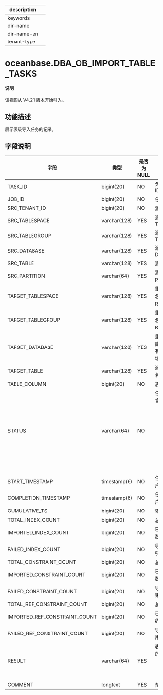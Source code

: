|description||
|---|---|
|keywords||
|dir-name||
|dir-name-en||
|tenant-type||

# oceanbase.DBA_OB_IMPORT_TABLE_TASKS

<main id="notice" type='explain'>
  <h4>说明</h4>
  <p>该视图从 V4.2.1 版本开始引入。</p>
</main>

## 功能描述

展示表级导入任务的记录。

## 字段说明

| **字段** | **类型** | **是否为 NULL** | **描述** |
| --- | --- | --- | --- |
| TASK_ID | bigint(20) | NO | 负载均衡任务 ID |
| JOB_ID | bigint(20) | NO | 任务 ID |
| SRC_TENANT_ID | bigint(20) | NO | 源租户 ID |
| SRC_TABLESPACE | varchar(128) | YES | 源表的 TABLESPACE |
| SRC_TABLEGROUP | varchar(128) | YES | 源表的 TABLEGROUP |
| SRC_DATABASE | varchar(128) | YES | 源表的 DATABASE |
| SRC_TABLE | varchar(128) | YES | 源表名 |
| SRC_PARTITION | varchar(64) | YES | 源表的 PARTITION 名 |
| TARGET_TABLESPACE | varchar(128) | YES | 重映射表空间名称，若没有 Remap 则填空 |
| TARGET_TABLEGROUP | varchar(128) | YES | 重新映射表组名称，若没有 Remap 则填空 |
| TARGET_DATABASE | varchar(128) | YES | 重新映射数据库名称，若没有 Remap 则填空 |
| TARGET_TABLE | varchar(128) | YES | 源表的目标表名 |
| TABLE_COLUMN | bigint(20) | NO | 表列的数量 |
| STATUS | varchar(64) | NO | 任务状态，包含：<ul><li>INIT：表级导入任务初识化  </li><li>DOING：表级导入执行中 </li><li>FINISH：导入结束 </li></ul> |
| START_TIMESTAMP | timestamp(6) | NO | 任务开始时租户当前时间 |
| COMPLETION_TIMESTAMP | timestamp(6) | NO | 任务完成时租户当前时间 |
| CUMULATIVE_TS | bigint(20) | NO | 累计时间 |
| TOTAL_INDEX_COUNT | bigint(20) | NO | 总索引数 |
| IMPORTED_INDEX_COUNT | bigint(20) | NO | 已导入的索引数 |
| FAILED_INDEX_COUNT | bigint(20) | NO | 导入失败的索引数 |
| TOTAL_CONSTRAINT_COUNT | bigint(20) | NO | 总约束数 |
| IMPORTED_CONSTRAINT_COUNT | bigint(20) | NO | 已导入的约束数 |
| FAILED_CONSTRAINT_COUNT | bigint(20) | NO | 导入失败的约束数 |
| TOTAL_REF_CONSTRAINT_COUNT | bigint(20) | NO | 总引用约束数 |
| IMPORTED_REF_CONSTRAINT_COUNT | bigint(20) | NO | 已导入的引用约束数 |
| FAILED_REF_CONSTRAINT_COUNT | bigint(20) | NO | 导入失败的引用约束数 |
| RESULT | varchar(64) | YES | 表级恢复任务的结果：<ul><li>SUCCESS  </li><li>FAIL </li></ul> |
| COMMENT | longtext | YES | 备注信息 |
